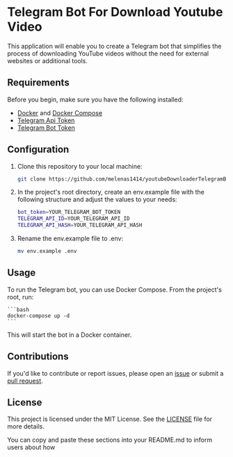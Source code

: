 # Telegram Bot For Download Youtube Video

This application will enable you to create a Telegram bot that simplifies the process of downloading YouTube videos without the need for external websites or additional tools.

## Requirements

Before you begin, make sure you have the following installed:
- [Docker](https://www.docker.com/get-started) and [Docker Compose](https://docs.docker.com/compose/install/)
- [Telegram Api Token](https://my.telegram.org/apps)
- [Telegram Bot Token](https://t.me/BotFather)

## Configuration

1. Clone this repository to your local machine:

    ```bash
    git clone https://github.com/melenas1414/youtubeDownloaderTelegramBot.git
    ```

2. In the project's root directory, create an env.example file with the following structure and adjust the values to your needs: 
    
    ```bash
    bot_token=YOUR_TELEGRAM_BOT_TOKEN
    TELEGRAM_API_ID=YOUR_TELEGRAM_API_ID
    TELEGRAM_API_HASH=YOUR_TELEGRAM_API_HASH
    ```

3. Rename the env.example file to .env:

    ```bash
    mv env.example .env
    ````

## Usage

To run the Telegram bot, you can use Docker Compose. From the project's root, run:

    ```bash
    docker-compose up -d
    ```
This will start the bot in a Docker container.

## Contributions

If you'd like to contribute or report issues, please open an [issue](https://github.com/melenas1414/youtubeDownloaderTelegramBot/issues) or submit a [pull request](https://github.com/melenas1414/youtubeDownloaderTelegramBot/pulls).

## License

This project is licensed under the MIT License. See the [LICENSE](LICENSE.md) file for more details.

You can copy and paste these sections into your README.md to inform users about how 